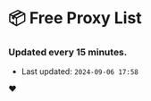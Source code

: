 # :package: Free Proxy List
### Updated every 15 minutes.

- Last updated: `2024-09-06 17:58`

:heart:
